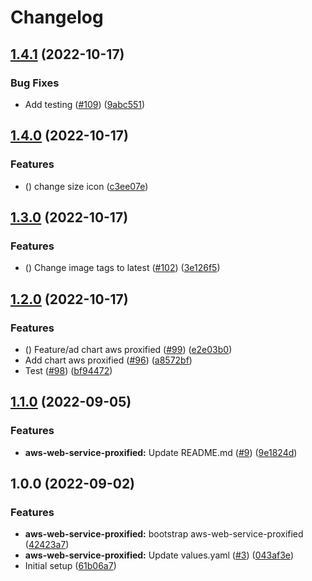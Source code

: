 # Changelog

## [1.4.1](https://github.com/prefapp/charts/compare/aws-web-service-proxified-v1.4.0...aws-web-service-proxified-v1.4.1) (2022-10-17)


### Bug Fixes

* Add testing ([#109](https://github.com/prefapp/charts/issues/109)) ([9abc551](https://github.com/prefapp/charts/commit/9abc551b7d1880f6ac20bb79b722d100a6f1f48d))

## [1.4.0](https://github.com/prefapp/charts/compare/aws-web-service-proxified-v1.3.0...aws-web-service-proxified-v1.4.0) (2022-10-17)


### Features

* () change size icon ([c3ee07e](https://github.com/prefapp/charts/commit/c3ee07e2e026a9fc794b37dec462ba4f8368f6d4))

## [1.3.0](https://github.com/prefapp/charts/compare/aws-web-service-proxified-v1.2.0...aws-web-service-proxified-v1.3.0) (2022-10-17)


### Features

* () Change image tags to latest ([#102](https://github.com/prefapp/charts/issues/102)) ([3e126f5](https://github.com/prefapp/charts/commit/3e126f5c052dac51b9122240715e2792dface085))

## [1.2.0](https://github.com/prefapp/charts/compare/aws-web-service-proxified-v1.1.0...aws-web-service-proxified-v1.2.0) (2022-10-17)


### Features

* () Feature/ad chart aws proxified ([#99](https://github.com/prefapp/charts/issues/99)) ([e2e03b0](https://github.com/prefapp/charts/commit/e2e03b0c3f0cee660497f34093e5ef2f8b9ee716))
* Add chart aws proxified ([#96](https://github.com/prefapp/charts/issues/96)) ([a8572bf](https://github.com/prefapp/charts/commit/a8572bf9c12fea7386aa961eb7aaa4e3763d8584))
* Test ([#98](https://github.com/prefapp/charts/issues/98)) ([bf94472](https://github.com/prefapp/charts/commit/bf94472a4dcd1f44c35f6854dac1bcb120f4f26f))

## [1.1.0](https://github.com/prefapp/public-charts/compare/aws-web-service-proxified-v1.0.0...aws-web-service-proxified-v1.1.0) (2022-09-05)


### Features

* **aws-web-service-proxified:** Update README.md ([#9](https://github.com/prefapp/public-charts/issues/9)) ([9e1824d](https://github.com/prefapp/public-charts/commit/9e1824dd5c897213a2885165d974553eb1ff0108))

## 1.0.0 (2022-09-02)


### Features

* **aws-web-service-proxified:** bootstrap aws-web-service-proxified ([42423a7](https://github.com/prefapp/public-charts/commit/42423a731659a4852d5057d64f5a62d79cfe638e))
* **aws-web-service-proxified:** Update values.yaml ([#3](https://github.com/prefapp/public-charts/issues/3)) ([043af3e](https://github.com/prefapp/public-charts/commit/043af3e9195078d73b56f6fe196e1012f0511324))
* Initial setup ([61b06a7](https://github.com/prefapp/public-charts/commit/61b06a72e2c16074df8cd6b3c45a411d768beb55))
